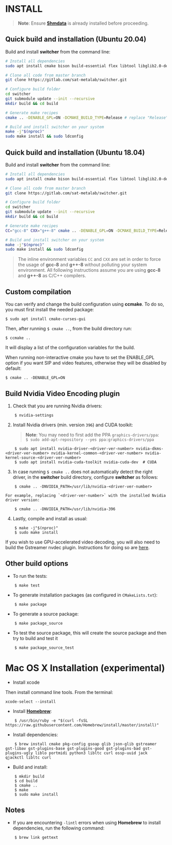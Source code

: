 INSTALL   
=======

> **Note**: Ensure **[Shmdata](https://gitlab.com/sat-metalab/shmdata)** is already installed before proceeding.

## Quick build and installation (Ubuntu 20.04)

Build and install **switcher** from the command line:

```bash
# Install all dependencies
sudo apt install cmake bison build-essential flex libtool libglib2.0-dev libgstreamer1.0-dev libgstreamer-plugins-base1.0-dev libgstreamer-plugins-bad1.0-dev libjson-glib-dev libcgsi-gsoap-dev gstreamer1.0-libav gstreamer1.0-plugins-bad gstreamer1.0-plugins-base gstreamer1.0-plugins-good gstreamer1.0-plugins-ugly liblo-dev linux-libc-dev libpulse-dev libportmidi-dev libjack-jackd2-dev jackd libvncserver-dev uuid-dev libssl-dev swh-plugins  libgl1-mesa-dev libglu1-mesa-dev freeglut3-dev mesa-common-dev libltc-dev libcurl4-gnutls-dev gsoap wah-plugins libxrandr-dev libxinerama-dev libxcursor-dev libsamplerate0-dev libsoup2.4-dev python3-dev libxxf86vm-dev

# Clone all code from master branch
git clone https://gitlab.com/sat-metalab/switcher.git

# Configure build folder
cd switcher
git submodule update --init --recursive
mkdir build && cd build

# Generate make recipes
cmake .. -DENABLE_GPL=ON -DCMAKE_BUILD_TYPE=Release # replace "Release" with "Debug" when coding

# Build and install switcher on your system
make -j"$(nproc)"
sudo make install && sudo ldconfig
```

## Quick build and installation (Ubuntu 18.04)

Build and install **switcher** from the command line:

```bash
# Install all dependencies
sudo apt install cmake bison build-essential flex libtool libglib2.0-dev libgstreamer1.0-dev libgstreamer-plugins-base1.0-dev libgstreamer-plugins-bad1.0-dev libjson-glib-dev libcgsi-gsoap-dev gstreamer1.0-libav gstreamer1.0-plugins-bad gstreamer1.0-plugins-base gstreamer1.0-plugins-good gstreamer1.0-plugins-ugly liblo-dev linux-libc-dev libpulse-dev libportmidi-dev libjack-jackd2-dev jackd libvncserver-dev uuid-dev libssl-dev swh-plugins  libgl1-mesa-dev libglu1-mesa-dev freeglut3-dev mesa-common-dev libltc-dev libcurl4-gnutls-dev gsoap wah-plugins libxrandr-dev libxinerama-dev libxcursor-dev libsamplerate0-dev  libsoup2.4-dev python3-dev gcc-8 g++-8 libxxf86vm-dev

# Clone all code from master branch
git clone https://gitlab.com/sat-metalab/switcher.git

# Configure build folder
cd switcher
git submodule update --init --recursive
mkdir build && cd build

# Generate make recipes
CC="gcc-8" CXX="g++-8" cmake .. -DENABLE_GPL=ON -DCMAKE_BUILD_TYPE=Release # replace "Release" with "Debug" when coding

# Build and install switcher on your system
make -j"$(nproc)"
sudo make install && sudo ldconfig
```

> The inline environment variables `CC` and `CXX` are set in order to force the usage of **gcc-8** and **g++-8** without polluting your system environment. All following instructions assume you are using **gcc-8** and **g++-8** as C/C++ compilers.

## Custom compilation

You can verify and change the build configuration using **ccmake**. To do so, you must first install the needed package:
    
```
$ sudo apt install cmake-curses-gui
```

Then, after running `$ cmake ..`, from the build directory run:

```
$ ccmake ..
```
    
It will display a list of the configuration variables for the build.

When running non-interactive cmake you have to set the ENABLE\_GPL option if you want SIP and video features, otherwise they will be disabled by default:
```
$ cmake .. -DENABLE_GPL=ON
```

## Build Nvidia Video Encoding plugin

1. Check that you are running Nvidia drivers:

```
    $ nvidia-settings
```

2. Install Nvidia drivers (min. version `396`) and CUDA toolkit:

    > **Note**: You may need to first add the PPA `graphics-drivers/ppa`:  
    > `$ sudo add-apt-repository --yes ppa:graphics-drivers/ppa`

```
    $ sudo apt install nvidia-driver-<driver-ver-number> nvidia-dkms-<driver-ver-number> nvidia-kernel-common-<driver-ver-number> nvidia-kernel-source-<driver-ver-number>
    $ sudo apt install nvidia-cuda-toolkit nvidia-cuda-dev  # CUDA
```

3. In case running `$ cmake ..` does not automatically detect the right driver, in the **switcher** build directory, configure **switcher** as follows:

```
    $ cmake .. -DNVIDIA_PATH=/usr/lib/nvidia-<driver-ver-number>
```

    For example, replacing `<driver-ver-number>` with the installed Nvidia driver version:

```
    $ cmake .. -DNVIDIA_PATH=/usr/lib/nvidia-396
```

4. Lastly, compile and install as usual:

```
    $ make -j"$(nproc)"
    $ sudo make install
```

If you wish to use GPU-accelerated video decoding, you will also need to build the Gstreamer nvdec plugin. Instructions for doing so are [here](doc/using-nvdec-gstreamer-plugins.md).

## Other build options

* To run the tests:

```
    $ make test
```

* To generate installation packages (as configured in `CMakeLists.txt`):

```
    $ make package
```

* To generate a source package:

```
    $ make package_source
```

* To test the source package, this will create the source package and then try to build and test it

```
    $ make package_source_test
```

# Mac OS X Installation (experimental)

* Install xcode

Then install command line tools. From the terminal:
```
xcode-select --install
```

* Install **[Homebrew](https://github.com/Homebrew/brew)**:

```
    $ /usr/bin/ruby -e "$(curl -fsSL https://raw.githubusercontent.com/Homebrew/install/master/install)"
```

* Install dependencies:

```
    $ brew install cmake pkg-config gsoap glib json-glib gstreamer gst-libav gst-plugins-base gst-plugins-good gst-plugins-bad gst-plugins-ugly liblo portmidi python3 libltc curl ossp-uuid jack qjackctl libltc curl 
```

* Build and install:

```
    $ mkdir build
    $ cd build
    $ cmake ..
    $ make
    $ sudo make install
```

## Notes

* If you are encountering `-lintl` errors when using **Homebrew** to install dependencies, run the following command:

```
    $ brew link gettext
```
